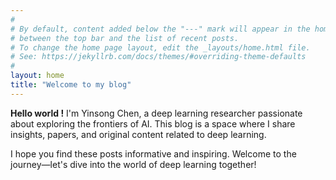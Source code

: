 ```yaml
---
#
# By default, content added below the "---" mark will appear in the home page
# between the top bar and the list of recent posts.
# To change the home page layout, edit the _layouts/home.html file.
# See: https://jekyllrb.com/docs/themes/#overriding-theme-defaults
#
layout: home
title: "Welcome to my blog"
---
```


**Hello world !** I'm Yinsong Chen, a deep learning researcher passionate about exploring the frontiers of AI. This blog is a space where I share insights, papers, and original content related to deep learning.

I hope you find these posts informative and inspiring. Welcome to the journey—let's dive into the world of deep learning together!